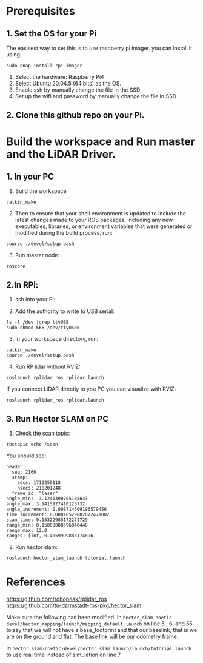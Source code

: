 # Prerequisites
## 1. Set the OS for your Pi
The easisest way to set this is to use raspberry pi imager.
you can install it using:
```
sudo snap install rpi-imager
```
1. Select the hardware: Raspberry Pi4
2. Select Ubuntu 20.04.5 (64 bits) as the OS.
3. Enable ssh by manually change the file in the SSD
4. Set up the wifi and password by manually change the file in SSD

## 2. Clone this github repo on your Pi.

# Build the workspace and Run master and the LiDAR Driver.
## 1. In your PC

1. Build the workspace
```
catkin_make
```

2. Then to ensure that your shell environment is updated to include the latest changes made to your ROS packages, including any new executables, libraries, or environment variables that were generated or modified during the build process, run:
```
source ./devel/setup.bash
```

3. Run master node:
```
roscore
```


## 2.In RPi:
1. ssh into your Pi:


2. Add the authority to write to USB serial:
```
ls -l /dev |grep ttyUSB
sudo chmod 666 /dev/ttyUSB0
```

3. In your workspace directory, run:
```
catkin_make
source ./devel/setup.bash
```

4. Run RP lidar without RVIZ:
```
roslaunch rplidar_ros rplidar.launch
```

If you connect LiDAR directly to you PC you can visualize with RVIZ:
```
roslaunch rplidar_ros rplidar.launch
```

## 3. Run Hector SLAM on PC
1. Check the scan topic:
```
rostopic echo /scan
```
You should see:
```
header: 
  seq: 2166
  stamp: 
    secs: 1712259118
    nsecs: 210201248
  frame_id: "laser"
angle_min: -3.1241390705108643
angle_max: 3.1415927410125732
angle_increment: 0.008714509196579456
time_increment: 0.00018529882072471082
scan_time: 0.13322985172271729
range_min: 0.15000000596046448
range_max: 12.0
ranges: [inf, 0.4059999883174896
```

2. Run hector slam:
```
roslaunch hector_slam_launch tutorial.launch
```

# References
https://github.com/robopeak/rplidar_ros  
https://github.com/tu-darmstadt-ros-pkg/hector_slam

Make sure the following has been modified.
In `hector_slam-noetic-devel/hector_mapping/launch/mapping_default.launch` on line 5 , 6, and 55 to say that we will not have a base_footprint and that our baselink, that is we are on the ground and flat. The base link will be our odometry frame.

In `hector_slam-noetic-devel/hector_slam_launch/launch/tutorial.launch` to use real time instead of simulation on line 7.

